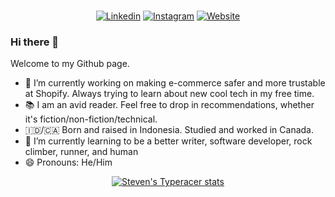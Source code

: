 <p align="center">
  </br>
  <a href="https://linkedin.com/in/steven-steven/"><img src="https://img.shields.io/badge/-steven-1f2041?style=for-the-badge&amp;logo=Linkedin&amp;logoColor=white&amp;link=https://linkedin.com/in/steven-steven/" alt="Linkedin"></a>
  <a href="https://www.instagram.com/s.tev.e.n/"><img src="https://img.shields.io/badge/-st.e.ven-4B3F72?style=for-the-badge&amp;logo=Instagram&amp;logoColor=white&amp;link=https://www.instagram.com/s.tev.e.n/" alt="Instagram"></a>
  <a href="https://stevenwhat.me/"><img src="https://img.shields.io/badge/-stevenwhat.me-FFC857?style=for-the-badge&amp;logo=GoogleChrome&amp;logoColor=black&amp;link=https://stevenwhat.me/" alt="Website"></a>
</p>
  
### Hi there 👋

Welcome to my Github page.

- 🔭 I’m currently working on making e-commerce safer and more trustable at Shopify. Always trying to learn about new cool tech in my free time.
- 📚 I am an avid reader. Feel free to drop in recommendations, whether it's fiction/non-fiction/technical.
- 🇮🇩/🇨🇦 Born and raised in Indonesia. Studied and worked in Canada.
- 🌱 I’m currently learning to be a better writer, software developer, rock climber, runner, and human
- 😄 Pronouns: He/Him

<p align="center">
  <a href="https://github.com/steven-steven/typeracer-readme-stats">
    <img alt="Steven's Typeracer stats" align="center" src="https://typeracer-readme-stats.vercel.app/api?username=juninight29&hide=wpm&show_icons=true&theme=radical&border_color=FF5C39&custom_title=Steven's%20Typeracer%20Stats" />
  </a>
</p>

<!--
**steven-steven/steven-steven** is a ✨ _special_ ✨ repository because its `README.md` (this file) appears on your GitHub profile.

Here are some ideas to get you started:

- 🔭 I’m currently working on ...
- 🌱 I’m currently learning ...
- 👯 I’m looking to collaborate on ...
- 🤔 I’m looking for help with ...
- 💬 Ask me about ...
- 📫 How to reach me: ...
- 😄 Pronouns: ...
- ⚡ Fun fact: ...
-->
